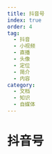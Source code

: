 ```yaml
---
title: 抖音号
index: true
order: 4
tag:
  - 抖音
  - 小视频
  - 直播
  - 头像
  - 定位
  - 简介
  - 内容
category:
  - 文档
  - 知识
  - 自媒体
---
```


# 抖音号